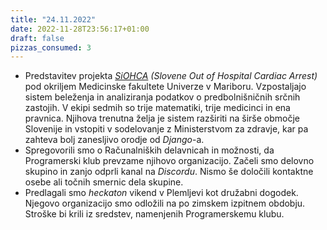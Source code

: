 ```yaml
---
title: "24.11.2022"
date: 2022-11-28T23:56:17+01:00
draft: false
pizzas_consumed: 3
---
```


- Predstavitev projekta *[SiOHCA](https://siohca.um.si/) (Slovene Out of Hospital Cardiac Arrest)* pod okriljem Medicinske fakultete Univerze v Mariboru. Vzpostaljajo sistem beleženja in analiziranja podatkov o predbolnišničnih srčnih zastojih. V ekipi sedmih so trije matematiki, trije medicinci in ena pravnica. Njihova trenutna želja je sistem razširiti na širše območje Slovenije in vstopiti v sodelovanje z Ministerstvom za zdravje, kar pa zahteva bolj zanesljivo orodje od *Django*-a.
- Spregovorili smo o Računalniških delavnicah in možnosti, da Programerski klub prevzame njihovo organizacijo. Začeli smo delovno skupino in zanjo odprli kanal na *Discordu*. Nismo še določili kontaktne osebe ali točnih smernic dela skupine. 
- Predlagali smo *heckaton* vikend v Plemljevi kot družabni dogodek. Njegovo organizacijo smo odložili na po zimskem izpitnem obdobju. Stroške bi krili iz sredstev, namenjenih Programerskemu klubu. 
